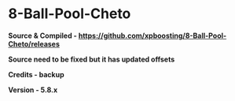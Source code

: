 # 8-Ball-Pool-Cheto

**Source & Compiled - https://github.com/xpboosting/8-Ball-Pool-Cheto/releases**

**Source need to be fixed but it has updated offsets**

**Credits - backup**

**Version - 5.8.x**
